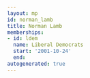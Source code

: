 ```yaml
---
layout: mp
id: norman_lamb
title: Norman Lamb
memberships:
- id: ldem
  name: Liberal Democrats
  start: '2001-10-24'
  end: 
autogenerated: true
---
```

